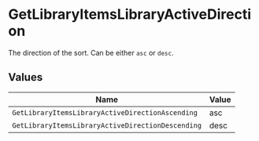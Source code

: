 # GetLibraryItemsLibraryActiveDirection

The direction of the sort. Can be either `asc` or `desc`.



## Values

| Name                                              | Value                                             |
| ------------------------------------------------- | ------------------------------------------------- |
| `GetLibraryItemsLibraryActiveDirectionAscending`  | asc                                               |
| `GetLibraryItemsLibraryActiveDirectionDescending` | desc                                              |